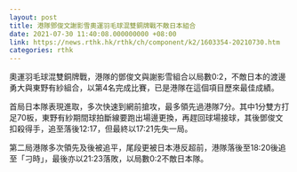 ```yaml
---
layout: post
title: 港隊鄧俊文謝影雪奧運羽毛球混雙銅牌戰不敵日本組合
date: 2021-07-30 11:40:08.000000000 +08:00
link: https://news.rthk.hk/rthk/ch/component/k2/1603354-20210730.htm
categories: rthk
---
```


奧運羽毛球混雙銅牌戰，港隊的鄧俊文與謝影雪組合以局數0:2，不敵日本的渡邊勇大與東野有紗組合，以第4名完成比賽，已是港隊在這個項目歷來最佳成績。

首局日本隊表現進取，多次快速到網前搶攻，最多領先過港隊7分。其中1分雙方打足70板，東野有紗期間球拍斷線要跑出場邊更換，再趕回球場接球，其後鄧俊文扣殺得手，追至落後12:17，但最終以17:21先失一局。

第二局港隊多次領先及後被追平，尾段更被日本港反超前，港隊落後至18:20後追至「刁時」，最後亦以21:23落敗，以局數0:2不敵日本隊。
